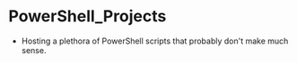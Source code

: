 # PowerShell_Projects

 - Hosting a plethora of PowerShell scripts that probably don't make much sense.